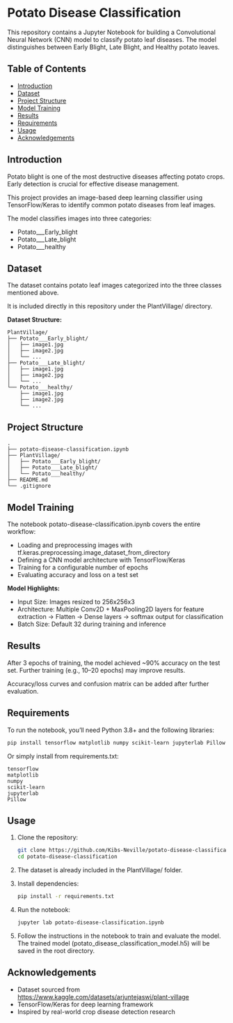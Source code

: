 # Potato Disease Classification

This repository contains a Jupyter Notebook for building a Convolutional Neural Network (CNN) model to classify potato leaf diseases. The model distinguishes between Early Blight, Late Blight, and Healthy potato leaves.

## Table of Contents

* [Introduction](#introduction)
* [Dataset](#dataset)
* [Project Structure](#project-structure)
* [Model Training](#model-training)
* [Results](#results)
* [Requirements](#requirements)
* [Usage](#usage)
* [Acknowledgements](#acknowledgements)

## Introduction

Potato blight is one of the most destructive diseases affecting potato crops. Early detection is crucial for effective disease management.

This project provides an image-based deep learning classifier using TensorFlow/Keras to identify common potato diseases from leaf images.

The model classifies images into three categories:

* Potato\_\_\_Early\_blight
* Potato\_\_\_Late\_blight
* Potato\_\_\_healthy

## Dataset

The dataset contains potato leaf images categorized into the three classes mentioned above.

It is included directly in this repository under the PlantVillage/ directory.

**Dataset Structure:**

```
PlantVillage/
├── Potato___Early_blight/
│   ├── image1.jpg
│   ├── image2.jpg
│   └── ...
├── Potato___Late_blight/
│   ├── image1.jpg
│   ├── image2.jpg
│   └── ...
└── Potato___healthy/
    ├── image1.jpg
    ├── image2.jpg
    └── ...
```

## Project Structure

```
.
├── potato-disease-classification.ipynb
├── PlantVillage/
│   ├── Potato___Early_blight/
│   ├── Potato___Late_blight/
│   └── Potato___healthy/
├── README.md
└── .gitignore
```

## Model Training

The notebook potato-disease-classification.ipynb covers the entire workflow:

* Loading and preprocessing images with tf.keras.preprocessing.image\_dataset\_from\_directory
* Defining a CNN model architecture with TensorFlow/Keras
* Training for a configurable number of epochs
* Evaluating accuracy and loss on a test set

**Model Highlights:**

* Input Size: Images resized to 256x256x3
* Architecture: Multiple Conv2D + MaxPooling2D layers for feature extraction → Flatten → Dense layers → softmax output for classification
* Batch Size: Default 32 during training and inference

## Results

After 3 epochs of training, the model achieved \~90% accuracy on the test set. Further training (e.g., 10–20 epochs) may improve results.

Accuracy/loss curves and confusion matrix can be added after further evaluation.

## Requirements

To run the notebook, you’ll need Python 3.8+ and the following libraries:

```bash
pip install tensorflow matplotlib numpy scikit-learn jupyterlab Pillow
```

Or simply install from requirements.txt:

```
tensorflow
matplotlib
numpy
scikit-learn
jupyterlab
Pillow
```

## Usage

1. Clone the repository:

   ```bash
   git clone https://github.com/Kibs-Neville/potato-disease-classification.git
   cd potato-disease-classification
   ```

2. The dataset is already included in the PlantVillage/ folder.

3. Install dependencies:

   ```bash
   pip install -r requirements.txt
   ```

4. Run the notebook:

   ```bash
   jupyter lab potato-disease-classification.ipynb
   ```

5. Follow the instructions in the notebook to train and evaluate the model. The trained model (potato\_disease\_classification\_model.h5) will be saved in the root directory.

## Acknowledgements

* Dataset sourced from https://www.kaggle.com/datasets/arjuntejaswi/plant-village
* TensorFlow/Keras for deep learning framework
* Inspired by real-world crop disease detection research
